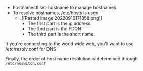 - hostnamectl set-hostname to manage hostnames
- To resolve hostnames, /etc/hosts is used 
	- ![[Pasted image 20220910171858.png]]
		- The first part is the ip address
		- The 2nd part is the FDQN
		- The third part is the short name. 

If you're connecting to the world wide web, you'll want to use /etc/resolv.conf for DNS

Finally, the order of host name resolution is determined through `/etc/nsswitch.conf`